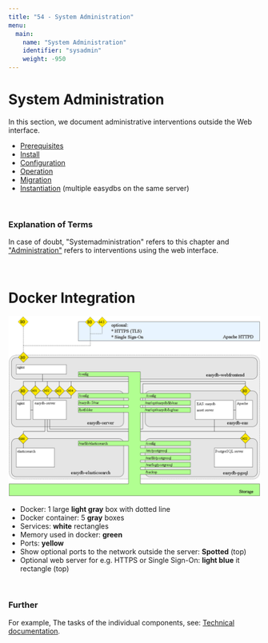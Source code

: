 ```yaml
---
title: "54 - System Administration"
menu:
  main:
    name: "System Administration"
    identifier: "sysadmin"
    weight: -950
---
```

# System Administration

In this section, we document administrative interventions outside the Web interface.


* [Prerequisites](requirements)
* [Install](installation)
* [Configuration](konfiguration)
* [Operation](betrieb)
* [Migration](migration)
* [Instantiation](installation/instances) (multiple easydbs on the same server)

&nbsp;

### Explanation of Terms

In case of doubt, "Systemadministration" refers to this chapter and ["Administration"](../webfrontend/administration) refers to interventions using the web interface.

&nbsp;

# Docker Integration
![Docker Integration](easydb5_docker_architecture_en.png)

* Docker: 1 large **light gray** box with dotted line
* Docker container: 5 **gray** boxes
* Services: **white**  rectangles
* Memory used in docker: **green**
* Ports: **yellow**
* Show optional ports to the network outside the server: **Spotted** (top)
* Optional web server for e.g. HTTPS or Single Sign-On: **light blue** it rectangle (top)

&nbsp;

### Further
For example, The tasks of the individual components, see: [Technical documentation](../technical).

&nbsp;
